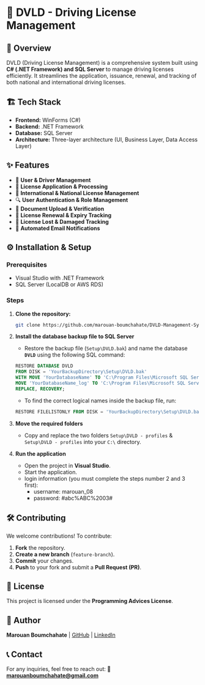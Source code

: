 # 🚗 DVLD - Driving License Management

## 📌 Overview
DVLD (Driving License Management) is a comprehensive system built using **C# (.NET Framework) and SQL Server** to manage driving licenses efficiently. It streamlines the application, issuance, renewal, and tracking of both national and international driving licenses.

## 🏗️ Tech Stack
- **Frontend:** WinForms (C#)
- **Backend:** .NET Framework
- **Database:** SQL Server
- **Architecture:** Three-layer architecture (UI, Business Layer, Data Access Layer)

## ✨ Features
- 📜 **User & Driver Management** 
- 📝 **License Application & Processing**  
- 📄 **International & National License Management**  
- 🔍 **User Authentication & Role Management**  
- 📂 **Document Upload & Verification**  
- 🔄 **License Renewal & Expiry Tracking**
- 🔄 **License Lost & Damaged Tracking**  
- 📜 **Automated Email Notifications**  

## ⚙️ Installation & Setup
### **Prerequisites**
- Visual Studio with .NET Framework
- SQL Server (LocalDB or AWS RDS)

### **Steps**
1. **Clone the repository:**
   ```sh
   git clone https://github.com/marouan-boumchahate/DVLD-Management-System.git
   ```

2. **Install the database backup file to SQL Server**  
   - Restore the backup file (`Setup\DVLD.bak`) and name the database **`DVLD`** using the following SQL command:
   ```sql
   RESTORE DATABASE DVLD  
   FROM DISK = 'YourBackupDirectory\Setup\DVLD.bak'  
   WITH MOVE 'YourDatabaseName' TO 'C:\Program Files\Microsoft SQL Server\MSSQL16.SQLEXPRESS\MSSQL\DATA\DVLD.mdf',  
   MOVE 'YourDatabaseName_log' TO 'C:\Program Files\Microsoft SQL Server\MSSQL16.SQLEXPRESS\MSSQL\DATA\DVLD.ldf',  
   REPLACE, RECOVERY;
   ```
   - To find the correct logical names inside the backup file, run:
   ```sql
   RESTORE FILELISTONLY FROM DISK = 'YourBackupDirectory\Setup\DVLD.bak';
   ```

3. **Move the required folders**  
   - Copy and replace the two folders `Setup\DVLD - profiles` & `Setup\DVLD - profiles` into your `C:\` directory.

4. **Run the application**  
   - Open the project in **Visual Studio**.
   - Start the application.
   - login information (you must complete the steps number 2 and 3 first):
       + username: marouan_08
       + password: #abc%ABC%2003#

## 🛠️ Contributing
We welcome contributions! To contribute:

1. **Fork** the repository.
2. **Create a new branch** (`feature-branch`).
3. **Commit** your changes.
4. **Push** to your fork and submit a **Pull Request (PR)**.

## 📄 License
This project is licensed under the **Programming Advices License**.

## 👤 Author
**Marouan Boumchahate** | [GitHub](https://github.com/marouan-boumchahate) | [LinkedIn](https://www.linkedin.com/in/marouan-boumchahate-843543249/)

## 📞 Contact
For any inquiries, feel free to reach out:
📧 **marouanboumchahate@gmail.com**
